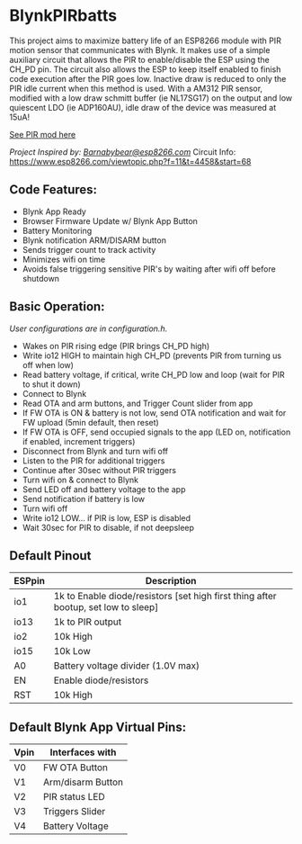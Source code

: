 # BlynkPIRbatts
This project aims to maximize battery life of an ESP8266 module with PIR motion sensor that communicates with Blynk. It makes use of a simple auxiliary circuit that allows the PIR to enable/disable the ESP using the CH_PD pin. The circuit also allows the ESP to keep itself enabled to finish code execution after the PIR goes low. Inactive draw is reduced to only the PIR idle current when this method is used. With a AM312 PIR sensor, modified with a low draw schmitt buffer (ie NL17SG17) on the output and low quiescent LDO (ie ADP160AU), idle draw of the device was measured at 15uA!

[See PIR mod here](https://www.esp8266.com/viewtopic.php?p=82466#p82466)

*Project Inspired by: Barnabybear@esp8266.com*
Circuit Info: https://www.esp8266.com/viewtopic.php?f=11&t=4458&start=68

## Code Features:
- Blynk App Ready
- Browser Firmware Update w/ Blynk App Button
- Battery Monitoring
- Blynk notification ARM/DISARM button
- Sends trigger count to track activity
- Minimizes wifi on time
- Avoids false triggering sensitive PIR's by waiting after wifi off before shutdown

## Basic Operation:
*User configurations are in configuration.h.*
- Wakes on PIR rising edge (PIR brings CH_PD high)
- Write io12 HIGH to maintain high CH_PD (prevents PIR from turning us off when low)
- Read battery voltage, if critical, write CH_PD low and loop (wait for PIR to shut it down)
- Connect to Blynk
- Read OTA and arm buttons, and Trigger Count slider from app
- If FW OTA is ON & battery is not low, send OTA notification and wait for FW upload (5min default, then reset)
- If FW OTA is OFF, send occupied signals to the app (LED on, notification if enabled, increment triggers)
- Disconnect from Blynk and turn wifi off
- Listen to the PIR for additional triggers
- Continue after 30sec without PIR triggers
- Turn wifi on & connect to Blynk
- Send LED off and battery voltage to the app
- Send notification if battery is low
- Turn wifi off
- Write io12 LOW... if PIR is low, ESP is disabled
- Wait 30sec for PIR to disable, if not deepsleep

## Default Pinout
ESPpin | Description
------ | -------------------
io1  | 1k to Enable diode/resistors [set high first thing after bootup, set low to sleep]
io13 | 1k to PIR output
io2  | 10k High
io15 | 10k Low
A0   | Battery voltage divider (1.0V max)
EN   | Enable diode/resistors
RST  | 10k High

## Default Blynk App Virtual Pins:
Vpin | Interfaces with
------  |  -------------------
V0 | FW OTA Button
V1 | Arm/disarm Button
V2 | PIR status LED
V3 | Triggers Slider
V4 | Battery Voltage
